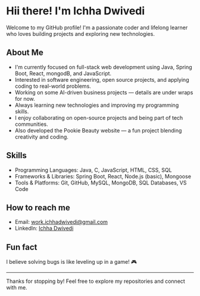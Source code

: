 # Hii there! I'm Ichha Dwivedi

Welcome to my GitHub profile! I'm a passionate coder and lifelong learner who loves building projects and exploring new technologies.

##  About Me
-  I'm currently focused on full-stack web development using Java, Spring Boot, React, mongodB, and JavaScript.
-  Interested in software engineering, open source projects, and applying coding to real-world problems.
-  Working on some AI-driven business projects — details are under wraps for now.
-  Always learning new technologies and improving my programming skills.
-  I enjoy collaborating on open-source projects and being part of tech communities.
-  Also developed the Pookie Beauty website — a fun project blending creativity and coding.

##  Skills
- Programming Languages: Java, C, JavaScript, HTML, CSS, SQL
- Frameworks & Libraries: Spring Boot, React, Node.js (basic), Mongoose
- Tools & Platforms: Git, GitHub, MySQL, MongoDB, SQL Databases, VS Code

## How to reach me
- Email: work.ichhadwivedi@gmail.com  <!-- Replace with your actual email -->
- LinkedIn: [Ichha Dwivedi](https://www.linkedin.com/in/ichha-dwivedi-55b246288/)

##  Fun fact
I believe solving bugs is like leveling up in a game! 🎮

---

Thanks for stopping by! Feel free to explore my repositories and connect with me.

